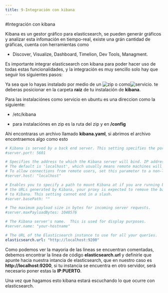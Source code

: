 ```yaml
---
title: 9-Integración con kibana
---
```

#Integración con kibana

Kibana es un gestor gráfico para elasticsearch, se pueden generár gráficos y analizar esta infomación en tiempo-real, existe una grán cantidad de gráficas, cuenta con herramientas como 
* Discover, Visualize, Dashboard, Timelion, Dev Tools, Managment.

Es importante integrar elasticsearch con kibana para poder hacer uso de todas estas funcionalidades, y la integración es muy sencillo solo hay que seguir los siguientes pasos:

Ya sea que lo hayas instalado por medio de un ![zip]() o como![servicio](). te deberas posicionar en la carpeta **raiz** de tu instalación de **kibana**.

Para las instalaciónes como servicio en ubuntu es una direccion como la siguiente:
- /etc/kibana 

- para instalaciónes en zip es la ruta del zip y en **/config**

Ahi encontraras un archivo llamado **kibana.yaml**, si abrimos el archivo encontraemos algo como esto

```yaml
# Kibana is served by a back end server. This setting specifies the port to use.
#server.port: 5601

# Specifies the address to which the Kibana server will bind. IP addresses and host names are both valid values.
# The default is 'localhost', which usually means remote machines will not be able to connect.
# To allow connections from remote users, set this parameter to a non-loopback address.
#server.host: "localhost"

# Enables you to specify a path to mount Kibana at if you are running behind a proxy. This only affects
# the URLs generated by Kibana, your proxy is expected to remove the basePath value before forwarding requests
# to Kibana. This setting cannot end in a slash.
#server.basePath: ""

# The maximum payload size in bytes for incoming server requests.
#server.maxPayloadBytes: 1048576

# The Kibana server's name.  This is used for display purposes.
#server.name: "your-hostname"

# The URL of the Elasticsearch instance to use for all your queries.
elasticsearch.url: "http://localhost:9200"

```
Como podemos ver la mayoria de las lineas se encuentran comentadas, debemos encontrar la linea de código **elasticsearch.url** y definirle que apunte hacia nuestra intancia de elasticsearch, que en nuestro caso es **http://localhost:9200**, si tu instancia se encuentra en otro servidor, será necesario poner estas la **IP**:**PUERTO**.

Una vez que hagamos esto kibana estará escuchando lo que ocurre con elasticsearch.